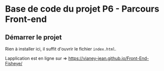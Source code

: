 # Base de code du projet P6 - Parcours Front-end

## Démarrer le projet

Rien à installer ici, il suffit d'ouvrir le fichier `index.html`.

Lapplication est en ligne sur =>  https://vianey-jean.github.io/Front-End-Fisheye/

